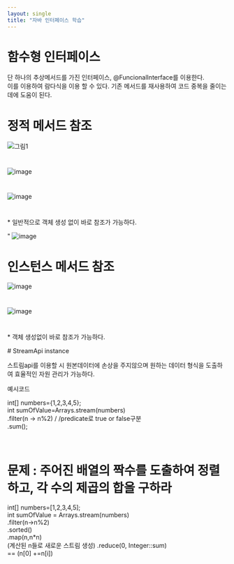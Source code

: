 ```yaml
---
layout: single
title: "자바 인터페이스 학습"
---
```


# 함수형 인터페이스
<p style="font-size: 14px;">
단 하나의 추상메서드를 가진 인터페이스, @FuncionalInterface를 이용한다.<br>
이를 이용하여 람다식을 이용 할 수 있다. 기존 메서드를 재사용하여 코드 중복을 줄이는데에 도움이 된다.

</p>

# 정적 메서드 참조
<div style="margin-bottom: 40px;">
  <img src="https://github.com/user-attachments/assets/7cfd3407-ad70-47c5-a43c-4d8c40ac5fa9" alt="그림1">
</div>

<div style="margin-bottom: 40px;">
  <img src="https://github.com/user-attachments/assets/72fe6b35-f72d-4069-99bc-7b9473bc399d" alt="image">
</div>

<div style="margin-bottom: 40px;">
  <img src="https://github.com/user-attachments/assets/25329395-5e96-481b-a4ed-3a7e7b5fa7cb" alt="image">
</div>

<p style="font-size: 14px;">* 일반적으로 객체 생성 없이 바로 참조가 가능하다.</p>

<div style="font-size: 14px;,alter:center">"
  <img src="https://github.com/user-attachments/assets/3385977b-c155-409b-a24a-4f61862c2871" alt="image">
</div>



# 인스턴스 메서드 참조
<div style="margin-bottom: 40px;">
  <img src="https://github.com/user-attachments/assets/3385977b-c155-409b-a24a-4f61862c2871" alt="image">
</div>

<div style="margin-bottom: 40px;">
  <img src="https://github.com/user-attachments/assets/d3f11a6c-44da-4895-92e2-0e066326916e" alt="image">
</div>

<p style="font-size: 14px;">* 객체 생성없이 바로 참조가 가능하다.</p>
# StreamApi instance
<p style="front-size :14px;"> 스트림api를 이용할 시 원본데이터에 손상을 주지않으며 원하는 데이터 형식을 도출하여 효율적인 자원 관리가 가능하다.<br>
</p> 예시코드<br>

<p style="font-size : 14px ;"> int[] numbers={1,2,3,4,5};<br>
int sumOfValue=Arrays.stream(numbers)<br>
                .filter(n -> n%2) / /predicate로 true or false구분<br>
                .sum();</p><br>

# 문제 : 주어진 배열의 짝수를 도출하여 정렬하고, 각 수의 제곱의 합을 구하라
<p style="font-size :14px;">
int[] numbers=[1,2,3,4,5];<br>
int sumOfValue = Arrays.stream(numbers)<br>
                 .filter(n->n%2)<br>
                 .sorted()<br>
                 .map(n,n*n)<br>(계산된 n들로 새로운 스트림 생성)
                 .reduce(0, Integer::sum)<br> == (n[0] +=n[i])</p>






